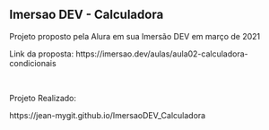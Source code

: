 <h2>Imersao DEV - Calculadora </h2>

<p>Projeto proposto pela Alura em sua Imersão DEV em março de 2021</p>
<p>Link da proposta: https://imersao.dev/aulas/aula02-calculadora-condicionais</p>
<br>

<p>Projeto Realizado:</p>
<p>https://jean-mygit.github.io/ImersaoDEV_Calculadora</p>
